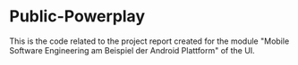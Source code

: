 # Public-Powerplay
This is the code related to the project report created for the module "Mobile Software Engineering am Beispiel der Android Plattform" of the UI.
